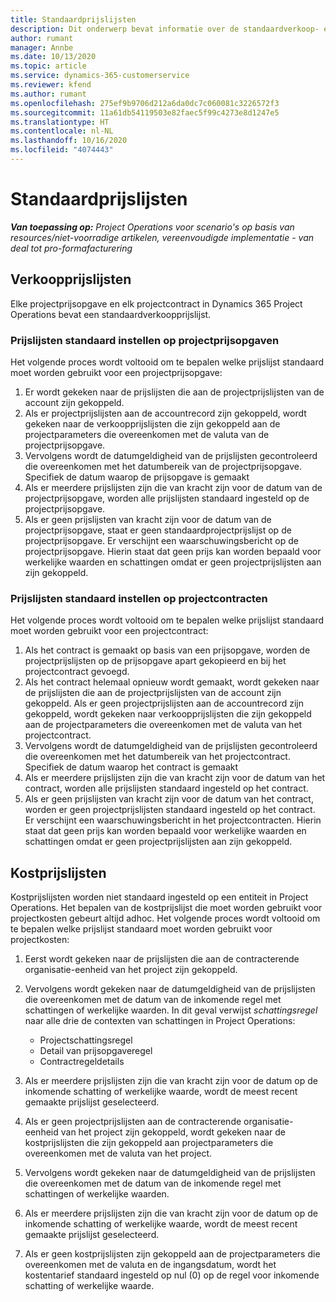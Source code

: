 ```yaml
---
title: Standaardprijslijsten
description: Dit onderwerp bevat informatie over de standaardverkoop- en kostprijslijsten in Project Operations.
author: rumant
manager: Annbe
ms.date: 10/13/2020
ms.topic: article
ms.service: dynamics-365-customerservice
ms.reviewer: kfend
ms.author: rumant
ms.openlocfilehash: 275ef9b9706d212a6da0dc7c060081c3226572f3
ms.sourcegitcommit: 11a61db54119503e82faec5f99c4273e8d1247e5
ms.translationtype: HT
ms.contentlocale: nl-NL
ms.lasthandoff: 10/16/2020
ms.locfileid: "4074443"
---
```

# <a name="default-price-lists"></a>Standaardprijslijsten

_**Van toepassing op:** Project Operations voor scenario's op basis van resources/niet-voorradige artikelen, vereenvoudigde implementatie - van deal tot pro-formafacturering_

## <a name="sales-price-lists"></a>Verkoopprijslijsten

Elke projectprijsopgave en elk projectcontract in Dynamics 365 Project Operations bevat een standaardverkoopprijslijst. 

### <a name="price-list-default-on-project-quotes"></a>Prijslijsten standaard instellen op projectprijsopgaven
Het volgende proces wordt voltooid om te bepalen welke prijslijst standaard moet worden gebruikt voor een projectprijsopgave:

1. Er wordt gekeken naar de prijslijsten die aan de projectprijslijsten van de account zijn gekoppeld. 
2. Als er projectprijslijsten aan de accountrecord zijn gekoppeld, wordt gekeken naar de verkoopprijslijsten die zijn gekoppeld aan de projectparameters die overeenkomen met de valuta van de projectprijsopgave.
3. Vervolgens wordt de datumgeldigheid van de prijslijsten gecontroleerd die overeenkomen met het datumbereik van de projectprijsopgave. Specifiek de datum waarop de prijsopgave is gemaakt
4. Als er meerdere prijslijsten zijn die van kracht zijn voor de datum van de projectprijsopgave, worden alle prijslijsten standaard ingesteld op de projectprijsopgave.
5. Als er geen prijslijsten van kracht zijn voor de datum van de projectprijsopgave, staat er geen standaardprojectprijslijst op de projectprijsopgave. Er verschijnt een waarschuwingsbericht op de projectprijsopgave. Hierin staat dat geen prijs kan worden bepaald voor werkelijke waarden en schattingen omdat er geen projectprijslijsten aan zijn gekoppeld.

### <a name="price-list-default-on-project-contracts"></a>Prijslijsten standaard instellen op projectcontracten 
Het volgende proces wordt voltooid om te bepalen welke prijslijst standaard moet worden gebruikt voor een projectcontract:

1. Als het contract is gemaakt op basis van een prijsopgave, worden de projectprijslijsten op de prijsopgave apart gekopieerd en bij het projectcontract gevoegd.
2. Als het contract helemaal opnieuw wordt gemaakt, wordt gekeken naar de prijslijsten die aan de projectprijslijsten van de account zijn gekoppeld. Als er geen projectprijslijsten aan de accountrecord zijn gekoppeld, wordt gekeken naar verkoopprijslijsten die zijn gekoppeld aan de projectparameters die overeenkomen met de valuta van het projectcontract.
4. Vervolgens wordt de datumgeldigheid van de prijslijsten gecontroleerd die overeenkomen met het datumbereik van het projectcontract. Specifiek de datum waarop het contract is gemaakt
5. Als er meerdere prijslijsten zijn die van kracht zijn voor de datum van het contract, worden alle prijslijsten standaard ingesteld op het contract.
6. Als er geen prijslijsten van kracht zijn voor de datum van het contract, worden er geen projectprijslijsten standaard ingesteld op het contract. Er verschijnt een waarschuwingsbericht in het projectcontracten. Hierin staat dat geen prijs kan worden bepaald voor werkelijke waarden en schattingen omdat er geen projectprijslijsten aan zijn gekoppeld.

## <a name="cost-price-lists"></a>Kostprijslijsten

Kostprijslijsten worden niet standaard ingesteld op een entiteit in Project Operations. Het bepalen van de kostprijslijst die moet worden gebruikt voor projectkosten gebeurt altijd adhoc. Het volgende proces wordt voltooid om te bepalen welke prijslijst standaard moet worden gebruikt voor projectkosten:

1. Eerst wordt gekeken naar de prijslijsten die aan de contracterende organisatie-eenheid van het project zijn gekoppeld.
2. Vervolgens wordt gekeken naar de datumgeldigheid van de prijslijsten die overeenkomen met de datum van de inkomende regel met schattingen of werkelijke waarden. In dit geval verwijst *schattingsregel* naar alle drie de contexten van schattingen in Project Operations:

    - Projectschattingsregel
    - Detail van prijsopgaveregel
    - Contractregeldetails
  
3. Als er meerdere prijslijsten zijn die van kracht zijn voor de datum op de inkomende schatting of werkelijke waarde, wordt de meest recent gemaakte prijslijst geselecteerd.
4. Als er geen projectprijslijsten aan de contracterende organisatie-eenheid van het project zijn gekoppeld, wordt gekeken naar de kostprijslijsten die zijn gekoppeld aan projectparameters die overeenkomen met de valuta van het project.
5. Vervolgens wordt gekeken naar de datumgeldigheid van de prijslijsten die overeenkomen met de datum van de inkomende regel met schattingen of werkelijke waarden. 
6. Als er meerdere prijslijsten zijn die van kracht zijn voor de datum op de inkomende schatting of werkelijke waarde, wordt de meest recent gemaakte prijslijst geselecteerd.
7. Als er geen kostprijslijsten zijn gekoppeld aan de projectparameters die overeenkomen met de valuta en de ingangsdatum, wordt het kostentarief standaard ingesteld op nul (0) op de regel voor inkomende schatting of werkelijke waarde.
